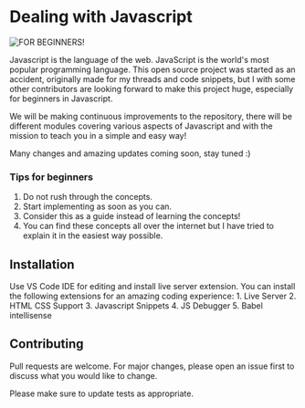 # Dealing with Javascript

![FOR BEGINNERS!](https://user-images.githubusercontent.com/89994686/220136027-196c8e77-1c2e-4f39-a9cd-44e86acf9c11.png)

Javascript is the language of the web. JavaScript is the world's most popular programming language. This open source project was started as an accident, originally made for my threads and code snippets, but I with some other contributors are looking forward to make this project huge, especially for beginners in Javascript.

We will be making continuous improvements to the repository, there will be different modules covering various aspects of Javascript and with the mission to teach you in a simple and easy way!

Many changes and amazing updates coming soon, stay tuned :)

### Tips for beginners

1. Do not rush through the concepts.
2. Start implementing as soon as you can.
3. Consider this as a guide instead of learning the concepts!
4. You can find these concepts all over the internet but I have tried to explain it in the easiest way possible.

## Installation

Use VS Code IDE for editing and install live server extension.
You can install the following extensions for an amazing coding experience:
    1. Live Server
    2. HTML CSS Support
    3. Javascript Snippets
    4. JS Debugger
    5. Babel intellisense


## Contributing
Pull requests are welcome. For major changes, please open an issue first to discuss what you would like to change.

Please make sure to update tests as appropriate.


